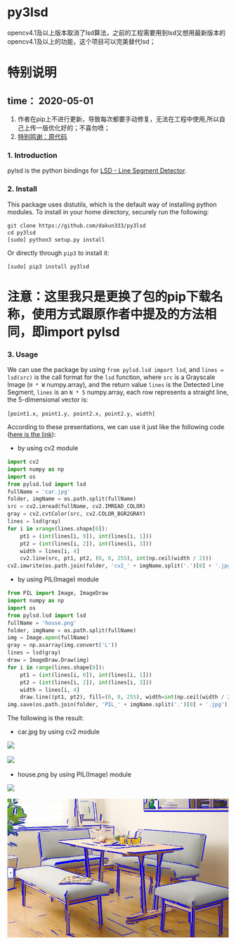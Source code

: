 # py3lsd
opencv4.1及以上版本取消了lsd算法，之前的工程需要用到lsd又想用最新版本的opencv4.1及以上的功能，这个项目可以完美替代lsd；
# 特别说明
## time： 2020-05-01
1. 作者在pip上不进行更新，导致每次都要手动修复，无法在工程中使用,所以自己上传一版优化好的；不喜勿喷；
2. [特别鸣谢：原代码](https://github.com/primetang/pylsd)

### 1. Introduction

pylsd is the python bindings for [LSD - Line Segment Detector](http://www.ipol.im/pub/art/2012/gjmr-lsd/).

### 2. Install

This package uses distutils, which is the default way of installing python modules. To install in your home directory, securely run the following:
```
git clone https://github.com/dakun333/py3lsd
cd py3lsd
[sudo] python3 setup.py install
```

Or directly through `pip3` to install it:
```
[sudo] pip3 install py3lsd
```
# 注意：这里我只是更换了包的pip下载名称，使用方式跟原作者中提及的方法相同，即import pylsd
### 3. Usage

We can use the package by using `from pylsd.lsd import lsd`, and `lines = lsd(src)` is the call format for the `lsd` function, where `src` is a Grayscale Image (`H * W` numpy.array), and the return value `lines` is the Detected Line Segment, `lines` is an `N * 5` numpy.array, each row represents a straight line, the 5-dimensional vector is:

`[point1.x, point1.y, point2.x, point2.y, width]`


According to these presentations, we can use it just like the following code ([here is the link](https://github.com/dakun333/py3lsd/tree/master/example)):

* by using cv2 module

```python
import cv2
import numpy as np
import os
from pylsd.lsd import lsd
fullName = 'car.jpg'
folder, imgName = os.path.split(fullName)
src = cv2.imread(fullName, cv2.IMREAD_COLOR)
gray = cv2.cvtColor(src, cv2.COLOR_BGR2GRAY)
lines = lsd(gray)
for i in xrange(lines.shape[0]):
    pt1 = (int(lines[i, 0]), int(lines[i, 1]))
    pt2 = (int(lines[i, 2]), int(lines[i, 3]))
    width = lines[i, 4]
    cv2.line(src, pt1, pt2, (0, 0, 255), int(np.ceil(width / 2)))
cv2.imwrite(os.path.join(folder, 'cv2_' + imgName.split('.')[0] + '.jpg'), src)
```

* by using PIL(Image) module

```python
from PIL import Image, ImageDraw
import numpy as np
import os
from pylsd.lsd import lsd
fullName = 'house.png'
folder, imgName = os.path.split(fullName)
img = Image.open(fullName)
gray = np.asarray(img.convert('L'))
lines = lsd(gray)
draw = ImageDraw.Draw(img)
for i in range(lines.shape[0]):
    pt1 = (int(lines[i, 0]), int(lines[i, 1]))
    pt2 = (int(lines[i, 2]), int(lines[i, 3]))
    width = lines[i, 4]
    draw.line((pt1, pt2), fill=(0, 0, 255), width=int(np.ceil(width / 2)))
img.save(os.path.join(folder, 'PIL_' + imgName.split('.')[0] + '.jpg'))
```

The following is the result:

* car.jpg by using cv2 module

![](https://github.com/dakun333/py3lsd/example/car.jpg)

![](https://github.com/dakun333/py3lsd/example/cv2_car.jpg)

* house.png by using PIL(Image) module

![](https://github.com/dakun333/py3lsd/example/house.png)

![](https://github.com/dakun333/py3lsd/blob/master/example/PIL_house.jpg)
